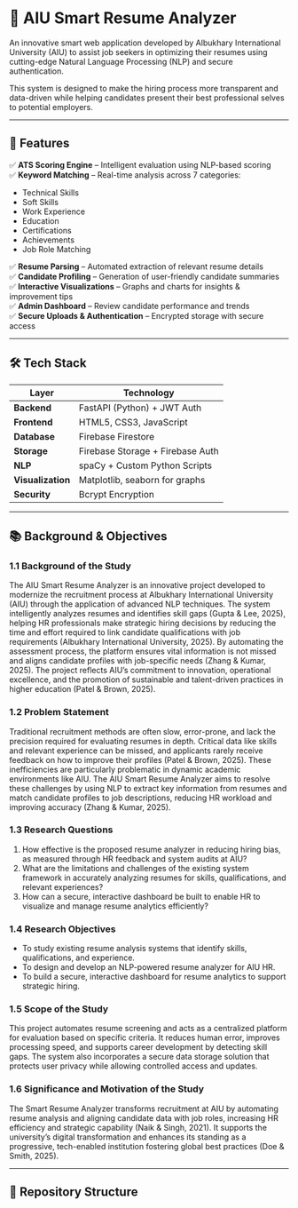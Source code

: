 # 🚀 AIU Smart Resume Analyzer

An innovative smart web application developed by Albukhary International University (AIU) to assist job seekers in optimizing their resumes using cutting-edge Natural Language Processing (NLP) and secure authentication.

This system is designed to make the hiring process more transparent and data-driven while helping candidates present their best professional selves to potential employers.

---

## 🎯 Features

✅ **ATS Scoring Engine** – Intelligent evaluation using NLP-based scoring  
✅ **Keyword Matching** – Real-time analysis across 7 categories:
- Technical Skills
- Soft Skills
- Work Experience
- Education
- Certifications
- Achievements
- Job Role Matching

✅ **Resume Parsing** – Automated extraction of relevant resume details  
✅ **Candidate Profiling** – Generation of user-friendly candidate summaries  
✅ **Interactive Visualizations** – Graphs and charts for insights & improvement tips  
✅ **Admin Dashboard** – Review candidate performance and trends  
✅ **Secure Uploads & Authentication** – Encrypted storage with secure access

---

## 🛠️ Tech Stack

| Layer      | Technology                          |
|------------|-------------------------------------|
| **Backend**  | FastAPI (Python) + JWT Auth           |
| **Frontend** | HTML5, CSS3, JavaScript              |
| **Database** | Firebase Firestore                   |
| **Storage**  | Firebase Storage + Firebase Auth     |
| **NLP**      | spaCy + Custom Python Scripts        |
| **Visualization** | Matplotlib, seaborn for graphs       |
| **Security**  | Bcrypt Encryption                    |

---

## 📚 Background & Objectives

### 1.1 Background of the Study
The AIU Smart Resume Analyzer is an innovative project developed to modernize the recruitment process at Albukhary International University (AIU) through the application of advanced NLP techniques. The system intelligently analyzes resumes and identifies skill gaps (Gupta & Lee, 2025), helping HR professionals make strategic hiring decisions by reducing the time and effort required to link candidate qualifications with job requirements (Albukhary International University, 2025). By automating the assessment process, the platform ensures vital information is not missed and aligns candidate profiles with job-specific needs (Zhang & Kumar, 2025). The project reflects AIU’s commitment to innovation, operational excellence, and the promotion of sustainable and talent-driven practices in higher education (Patel & Brown, 2025).

### 1.2 Problem Statement
Traditional recruitment methods are often slow, error-prone, and lack the precision required for evaluating resumes in depth. Critical data like skills and relevant experience can be missed, and applicants rarely receive feedback on how to improve their profiles (Patel & Brown, 2025). These inefficiencies are particularly problematic in dynamic academic environments like AIU. The AIU Smart Resume Analyzer aims to resolve these challenges by using NLP to extract key information from resumes and match candidate profiles to job descriptions, reducing HR workload and improving accuracy (Zhang & Kumar, 2025).

### 1.3 Research Questions
1. How effective is the proposed resume analyzer in reducing hiring bias, as measured through HR feedback and system audits at AIU?  
2. What are the limitations and challenges of the existing system framework in accurately analyzing resumes for skills, qualifications, and relevant experiences?  
3. How can a secure, interactive dashboard be built to enable HR to visualize and manage resume analytics efficiently?

### 1.4 Research Objectives
- To study existing resume analysis systems that identify skills, qualifications, and experience.  
- To design and develop an NLP-powered resume analyzer for AIU HR.  
- To build a secure, interactive dashboard for resume analytics to support strategic hiring.

### 1.5 Scope of the Study
This project automates resume screening and acts as a centralized platform for evaluation based on specific criteria. It reduces human error, improves processing speed, and supports career development by detecting skill gaps. The system also incorporates a secure data storage solution that protects user privacy while allowing controlled access and updates.

### 1.6 Significance and Motivation of the Study
The Smart Resume Analyzer transforms recruitment at AIU by automating resume analysis and aligning candidate data with job roles, increasing HR efficiency and strategic capability (Naik & Singh, 2021). It supports the university’s digital transformation and enhances its standing as a progressive, tech-enabled institution fostering global best practices (Doe & Smith, 2025).

---

## 📁 Repository Structure

